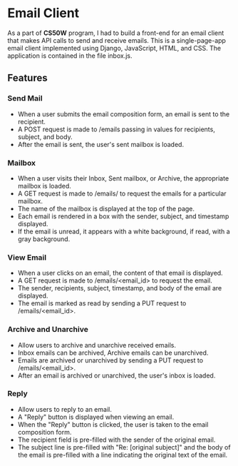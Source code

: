 # Email Client

As a part of **CS50W** program, I had to build a front-end for an email client that makes API calls to send and receive emails. 
This is a single-page-app email client implemented using Django, JavaScript, HTML, and CSS. The application is contained in the file inbox.js.

## Features
### Send Mail
- When a user submits the email composition form, an email is sent to the recipient.
- A POST request is made to /emails passing in values for recipients, subject, and body.
- After the email is sent, the user's sent mailbox is loaded.
### Mailbox
- When a user visits their Inbox, Sent mailbox, or Archive, the appropriate mailbox is loaded.
- A GET request is made to /emails/<mailbox> to request the emails for a particular mailbox.
- The name of the mailbox is displayed at the top of the page.
- Each email is rendered in a box with the sender, subject, and timestamp displayed.
- If the email is unread, it appears with a white background, if read, with a gray background.
### View Email
- When a user clicks on an email, the content of that email is displayed.
- A GET request is made to /emails/<email_id> to request the email.
- The sender, recipients, subject, timestamp, and body of the email are displayed.
- The email is marked as read by sending a PUT request to /emails/<email_id>.
### Archive and Unarchive
- Allow users to archive and unarchive received emails.
- Inbox emails can be archived, Archive emails can be unarchived.
- Emails are archived or unarchived by sending a PUT request to /emails/<email_id>.
- After an email is archived or unarchived, the user's inbox is loaded.
### Reply
- Allow users to reply to an email.
- A "Reply" button is displayed when viewing an email.
- When the "Reply" button is clicked, the user is taken to the email composition form.
- The recipient field is pre-filled with the sender of the original email.
- The subject line is pre-filled with "Re: [original subject]" and the body of the email is pre-filled with a line indicating the original text of the email.
